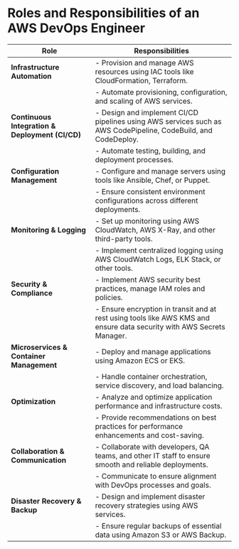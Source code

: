 # Roles and Responsibilities of an AWS DevOps Engineer

| **Role**                                      | **Responsibilities**                                                                                                            |
|------------------------------------------------|---------------------------------------------------------------------------------------------------------------------------------|
| **Infrastructure Automation**                  | - Provision and manage AWS resources using IAC tools like CloudFormation, Terraform.                                           |
|                                                | - Automate provisioning, configuration, and scaling of AWS services.                                                           |
| **Continuous Integration & Deployment (CI/CD)**| - Design and implement CI/CD pipelines using AWS services such as AWS CodePipeline, CodeBuild, and CodeDeploy.                |
|                                                | - Automate testing, building, and deployment processes.                                                                        |
| **Configuration Management**                   | - Configure and manage servers using tools like Ansible, Chef, or Puppet.                                                      |
|                                                | - Ensure consistent environment configurations across different deployments.                                                   |
| **Monitoring & Logging**                       | - Set up monitoring using AWS CloudWatch, AWS X-Ray, and other third-party tools.                                             |
|                                                | - Implement centralized logging using AWS CloudWatch Logs, ELK Stack, or other tools.                                         |
| **Security & Compliance**                      | - Implement AWS security best practices, manage IAM roles and policies.                                                        |
|                                                | - Ensure encryption in transit and at rest using tools like AWS KMS and ensure data security with AWS Secrets Manager.         |
| **Microservices & Container Management**       | - Deploy and manage applications using Amazon ECS or EKS.                                                                     |
|                                                | - Handle container orchestration, service discovery, and load balancing.                                                      |
| **Optimization**                               | - Analyze and optimize application performance and infrastructure costs.                                                       |
|                                                | - Provide recommendations on best practices for performance enhancements and cost-saving.                                     |
| **Collaboration & Communication**              | - Collaborate with developers, QA teams, and other IT staff to ensure smooth and reliable deployments.                        |
|                                                | - Communicate to ensure alignment with DevOps processes and goals.                                                            |
| **Disaster Recovery & Backup**                 | - Design and implement disaster recovery strategies using AWS services.                                                       |
|                                                | - Ensure regular backups of essential data using Amazon S3 or AWS Backup.                                                     |

